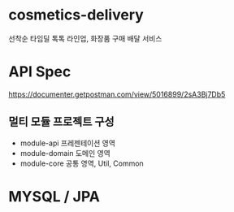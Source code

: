 # cosmetics-delivery
선착순 타임딜 톡톡 라인업, 화장품 구매 배달 서비스

# API Spec 
https://documenter.getpostman.com/view/5016899/2sA3Bj7Db5

## 멀티 모듈 프로젝트 구성
- module-api 프레젠테이션 영역
- module-domain 도메인 영역
- module-core 공통 영역, Util, Common

# MYSQL / JPA
